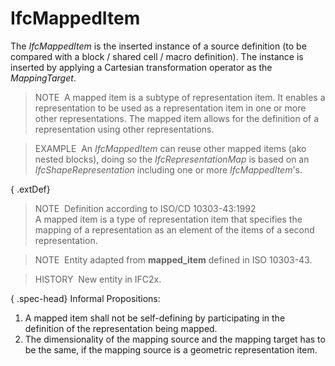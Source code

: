 IfcMappedItem
=============

The _IfcMappedItem_ is the inserted instance of a source definition (to be compared with a block / shared cell / macro definition). The instance is inserted by applying a Cartesian transformation operator as the _MappingTarget_.

> NOTE&nbsp; A mapped item is a subtype of representation item. It enables a representation to be used as a representation item in one or more other representations. The mapped item allows for the definition of a representation using other representations.

> EXAMPLE&nbsp; An _IfcMappedItem_ can reuse other mapped items (ako nested blocks), doing so the _IfcRepresentationMap_ is based on an _IfcShapeRepresentation_ including one or more _IfcMappedItem_'s.

{ .extDef}
> NOTE&nbsp; Definition according to ISO/CD 10303-43:1992  
> A mapped item is a type of representation item that specifies the mapping of a representation as an element of the items of a second representation.

> NOTE&nbsp; Entity adapted from **mapped_item** defined in ISO 10303-43.

> HISTORY&nbsp; New entity in IFC2x.

{ .spec-head}
Informal Propositions:

1. A mapped item shall not be self-defining by participating in the definition of the representation being mapped.
2. The dimensionality of the mapping source and the mapping target has to be the same, if the mapping source is a geometric representation item.
